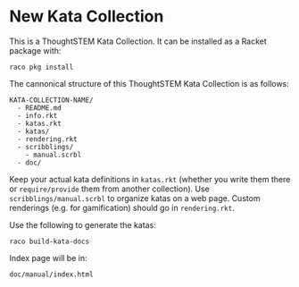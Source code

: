 # New Kata Collection

This is a ThoughtSTEM Kata Collection.  It can be installed as a Racket package with: 

```
raco pkg install
```

The cannonical structure of this ThoughtSTEM Kata Collection is as follows:

```
KATA-COLLECTION-NAME/
  - README.md
  - info.rkt
  - katas.rkt 
  - katas/
  - rendering.rkt
  - scribblings/
    - manual.scrbl
  - doc/
```

Keep your actual kata definitions in `katas.rkt` (whether you write them there
or `require/provide` them from another collection).  Use `scribblings/manual.scrbl`
to organize katas on a web page.  Custom renderings (e.g. for gamification) should go in `rendering.rkt`.

Use the following to generate the katas:

```
raco build-kata-docs
```

Index page will be in:

```
doc/manual/index.html
```
